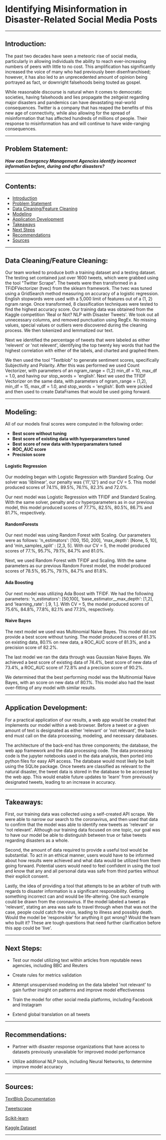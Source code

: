# **Identifying Misinformation in Disaster-Related Social Media Posts**

___

## Introduction:  



The past two decades have seen a meteoric rise of social media, particularly in allowing individuals the ability to reach ever-increasing numbers of peers with little to no cost. This amplification has significantly increased the voice of many who had previously been disenfranchised; however, it has also led to an unprecedented amount of opinion being portrayed as fact, or downright falsehoods being touted as gospel.  

While reasonable discourse is natural when it comes to democratic societies, having falsehoods and lies propagate the zeitgeist regarding major disasters and pandemics can have devastating real-world consequences.  Twitter is a company that has reaped the benefits of this new age of connectivity, while also allowing for the spread of misinformation that has affected hundreds of millions of people. Their response to misinformation has and will continue to have wide-ranging consequences. 

___

## Problem Statement:

***How can Emergency Management Agencies identify incorrect information before, during and after disasters?***

___

## Contents:
- [Introduction](#Introduction)
- [Problem Statement](#Problem-Statement)
- [Data Cleaning/Feature Cleaning](#Data-CleaningFeature-Cleaning)
- [Modeling](#modeling:)
- [Application Development](#Application-Development)
- [Takeaways](#Takeaways)
- [Next Steps](#Next-Steps)
- [Recommendations](#Recommendations)
- [Sources](#Sources)

___

## Data Cleaning/Feature Cleaning:



Our team worked to produce both a training dataset and a testing dataset. The testing set contained just over 1600 tweets, which were grabbed using the tool "Twitter Scrape". The tweets were then transformed in a TFiDFVectorizer (tvec) from the sklearn framework. The tvec was tuned using a GridSearch method measuring on accuracy of a logistic regression. English stopwords were used with a 5,000 limit of features out of a (1, 2) ngram range. Once transformed, 8 classification techniques were tested to find the highest accuracy score. Our training data was obtained from the Kaggle competition 'Real or Not? NLP with Disaster Tweets'. We took out all unnecessary columns, and removed punctuation using RegEx. No missing values, special values or outliers were discovered during the cleaning process. We then tokenized and lemmatized our text. 

Next we identified the percentage of tweets that were labeled as either 'relevent' or 'not relevent', identifying the top twenty key words that had the highest correlation with either of the labels, and charted and graphed them.

We then used the tool "Textblob" to generate sentiment scores, specifically Subjectivity and Polarity. After this was performed we used Count Vectorizer, with parameters of an ngram_range = (1,2) min_df = 10, max_df = 1.0, and having our stop_words = 'english'.
Next we used the TFIDF Vectorizer on the same data, with parameters of ngram_range = (1,2), min_df = 15, max_df = 1.0, and stop_words = 'english'. Both were pickled and then used to create DataFrames that would be used going forward.  

___

## Modeling:  

All of our models final scores were computed in the following order: 
- **Best score without tuning**
- **Best score of existing data with hyperparameters tuned**
- **Best score of new data with hyperparamaters tuned**
- **ROC_AUC score**
- **Precision score**  


#### **Logistic Regression**
Our modeling began with Logistic Regression with Standard Scaling. Our solver was 'liblinear', our penalty was {'l1','l2'} and our CV = 5. This model produced scores of 74.1%, 89.5%, 76.1%, 82.3% and 72.0%.   

Our next model was Logistic Regression with TFIDF and Standard Scaling. With the same solver, penalty and cv hyperparameters as in our previous model, this model produced scores of 77.7%, 82.5%, 80.5%, 86.7% and 81.7%, respectively. 

#### **RandomForests**
Our next model was using Random Forest with Scaling. Our parameters were as follows: 'n_estimators': [100, 150, 200], 'max_depth': [None, 5, 10], and 'min_samples_split' : [2,3, 5]. With our CV = 5, the model produced scores of 77.%, 95.7%, 79.1%, 84.7% and 81.0%. 

Next, we used Random Forest with TFIDF and Scaling. With the same parameters as our previous Random Forest model, the model produced scores of 78.5%, 95.7%, 79.1%, 84.7% and 81.8%. 

#### **Ada Boosting**
Our next model was utilizing Ada Boost with TFIDF. We had the following parameters: 'n_estimators': [50,100], 'base_estimator__max_depth': [1,2], and 'learning_rate': [.9, 1.]. With CV = 5, the model produced scores of 75.6%, 84.8%, 77.8%, 82.1% and 77.3%, respectively.

#### **Naive Bayes**
The next model we used was Multinomial Naive Bayes. This model did not provide a best score without tuning. The model produced scores of 81.3% on existing data, 80.1% on new data, a ROC_AUC score of 81.3%, and a precision score of 82.2%.

The last model we ran the data through was Gaussian Naive Bayes. We achieved a best score of existing data of 74.4%, best score of new data of 73.4%, a ROC_AUC score of 72.8% and a precision score of 90.2%. 


We determined that the best performing model was the Multinomial Naive Bayes, with an score on new data of 80.1%. This model also had the least over-fitting of any model with similar results.
___


## Application Development:

For a practical application of our results, a web app would be created that implements our model within a web browser. Before a tweet or a given amount of text is designated as either 'relevant' or 'not relevant', the back-end  must call on the data processing, modeling, and necessary databases.  

The architecture of the back-end has three components; the database, the web app framework and the data processing code. The data processing code is the jupyter notebooks used in the data analysis, then ported into python files for easy API access. The database would most likely be built using the SQLite package. Once tweets are classified as relevant to the natural disaster, the tweet data is stored in the database to be accessed by the web app. This would enable future updates to 'learn' from previously designated tweets, leading to an increase in accuracy.

___

## Takeaways: 

First, our training data was collected using a self-created API scrape. We were able to narrow our search to the coronavirus, and then used that data to confirm that the model was able to identify new tweets as 'relevant' or 'not relevant'. Although our training data focused on one topic, our goal was to have our model be able to distinguish between true or false tweets regarding disasters as a whole. 

Second, the amount of data required to provide a useful tool would be substantial. To act in an ethical manner, users would have to be informed about how results were achieved and what data would be utilized from them going forward. Potential users would need to feel confident in using the tool and know that any and all personal data was safe from third parties without their explicit consent.

Lastly, the idea of providing a tool that attempts to be an arbiter of truth with regards to disaster information is a significant responsibility. Getting something incorrect can and would be life-altering. One such example could be drawn from the coronavirus. If the model labeled a tweet as 'relevant', stating an area was safe to travel through when that was not the case, people could catch the virus, leading to illness and possibly death. Would the model be 'responsible' for anything it got wrong? Would the team who built it? These are tough questions that need further clarification before this app could be 'live'.
___

## Next Steps: 

- Test our model utilizing text within articles from reputable news agencies, including BBC and Reuters

- Create rules for metrics validation 

- Attempt unsupervised modeling on the data labeled 'not relevant' to gain further insight on patterns and improve model effectiveness

- Train the model for other social media platforms, including Facebook and Instagram

- Extend global translation on all tweets
___

## Recommendations:

- Partner with disaster response organizations that have access to datasets previously unavailable for improved model performance

- Utilize additional NLP tools, including Neural Networks, to determine improve model accuracy
___

## Sources:


[TextBlob Documentation](https://textblob.readthedocs.io/en/dev/ "TextBlob Documentation")

[Tweetscrape](https://pypi.org/project/tweetscrape/ "Twitter Scraper")

[Scikit-learn](https://scikit-learn.org/stable/tutorial/index.html "Scikitlearn")

[Kaggle Dataset](https://www.kaggle.com/c/nlp-getting-started/data "Kaggle Dataset")

___
